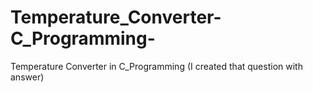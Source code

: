 # Temperature_Converter-C_Programming-
Temperature Converter in C_Programming (I created that question with answer)

